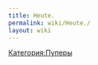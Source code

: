 ```yaml
---
title: Heute.
permalink: wiki/Heute./
layout: wiki
---
```


[Категория:Пуперы](Категория:Пуперы "wikilink")
